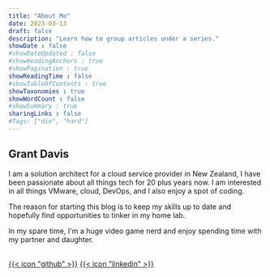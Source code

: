 ```yaml
---
title: "About Me"
date: 2023-03-13
draft: false
description: "Learn how to group articles under a series."
showDate : false
#showDateUpdated : false
#showHeadingAnchors : true
#showPagination : true
showReadingTime : false
#showTableOfContents : true
showTaxonomies : true 
showWordCount : false
#showSummary : true
sharingLinks : false
#Tags: ["die", "hard"]
---
```



<h2>Grant Davis</h2>


<p>I am a solution architect for a cloud service provider in New Zealand,  I have been passionate about all things tech for 20 plus years now. I am interested in all things VMware, cloud, DevOps, and I also enjoy a spot of coding.

The reason for starting this blog is to keep my skills up to date and hopefully find opportunities to tinker in my home lab.

In my spare time, I'm a huge video game nerd and enjoy spending time with my partner and daughter.</P>
<br>
<a href=https://github.com/gdavisnz>{{< icon "github" >}}</a> <a href=https://www.linkedin.com/in/grantdavisnz>{{< icon "linkedin" >}}</a>


